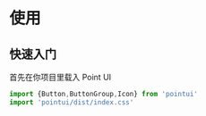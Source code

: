 # 使用

## 快速入门


首先在你项目里载入 Point UI


```javascript
import {Button,ButtonGroup,Icon} from 'pointui'
import 'pointui/dist/index.css'
```